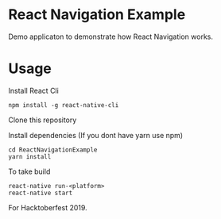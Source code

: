 # React Navigation Example

Demo applicaton to demonstrate how React Navigation works.

# Usage

Install React Cli
```
npm install -g react-native-cli
```
Clone this repository

Install dependencies (If you dont have yarn use npm)
```
cd ReactNavigationExample
yarn install
```
To take build
```
react-native run-<platform>
react-native start
```
For Hacktoberfest 2019.
